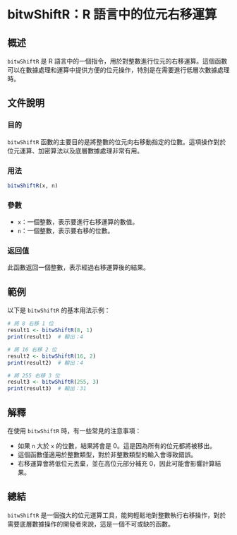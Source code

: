 <!--
Meta Description: # bitwShiftR：R 語言中的位元右移運算 ## 概述 `bitwShiftR` 是 R 語言中的一個指令，用於對整數進行位元的右移運算。這個函數可以在數據處理和運算中提供方便的位元操作，特別是在需要進行低層次數據處理時。 ## 文件說明 ### 目的 `bitwShiftR` 函數的主要目...
Meta Keywords: bitwshiftr, print, 一個整數, result1, result2
-->

# bitwShiftR：R 語言中的位元右移運算

## 概述
`bitwShiftR` 是 R 語言中的一個指令，用於對整數進行位元的右移運算。這個函數可以在數據處理和運算中提供方便的位元操作，特別是在需要進行低層次數據處理時。

## 文件說明
### 目的
`bitwShiftR` 函數的主要目的是將整數的位元向右移動指定的位數。這項操作對於位元運算、加密算法以及底層數據處理非常有用。

### 用法
```R
bitwShiftR(x, n)
```

### 參數
- `x`：一個整數，表示要進行右移運算的數值。
- `n`：一個整數，表示要右移的位數。

### 返回值
此函數返回一個整數，表示經過右移運算後的結果。

## 範例
以下是 `bitwShiftR` 的基本用法示例：

```R
# 將 8 右移 1 位
result1 <- bitwShiftR(8, 1)
print(result1)  # 輸出：4

# 將 16 右移 2 位
result2 <- bitwShiftR(16, 2)
print(result2)  # 輸出：4

# 將 255 右移 3 位
result3 <- bitwShiftR(255, 3)
print(result3)  # 輸出：31
```

## 解釋
在使用 `bitwShiftR` 時，有一些常見的注意事項：
- 如果 `n` 大於 `x` 的位數，結果將會是 0。這是因為所有的位元都將被移出。
- 這個函數僅適用於整數類型，對於非整數類型的輸入會導致錯誤。
- 右移運算會將低位元丟棄，並在高位元部分補充 0，因此可能會影響計算結果。

## 總結
`bitwShiftR` 是一個強大的位元運算工具，能夠輕鬆地對整數執行右移操作，對於需要底層數據操作的開發者來說，這是一個不可或缺的函數。